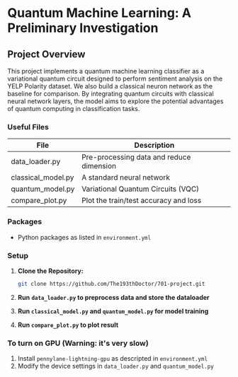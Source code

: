 # Quantum Machine Learning: A Preliminary Investigation

## Project Overview

This project implements a quantum machine learning classifier as a variational quantum circuit designed to perform sentiment analysis on the YELP Polarity dataset. We also build a classical neuron network as the baseline for comparison. By integrating quantum circuits with classical neural network layers, the model aims to explore the potential advantages of quantum computing in classification tasks.

### Useful Files

| File               | Description                              |
| ------------------ | ---------------------------------------- |
| data_loader.py     | Pre-processing data and reduce dimension |
| classical_model.py | A standard neural network                |
| quantum_model.py   | Variational Quantum Circuits (VQC)       |
| compare_plot.py    | Plot the train/test accuracy and loss    |

### Packages

- Python packages as listed in `environment.yml`

### Setup

1. **Clone the Repository:**

   ```bash
   git clone https://github.com/The193thDoctor/701-project.git
   ```
2. **Run** **`data_loader.py` to preprocess data and store the dataloader**
3. **Run `classical_model.py` and `quantum_model.py` for model training**
4. **Run `compare_plot.py` to plot result**

### To turn on GPU (**Warning**: it's very slow)

1. Install `pennylane-lightning-gpu` as descripted in `environment.yml`
2. Modify the device settings in `data_loader.py` and `quantum_model.py`
